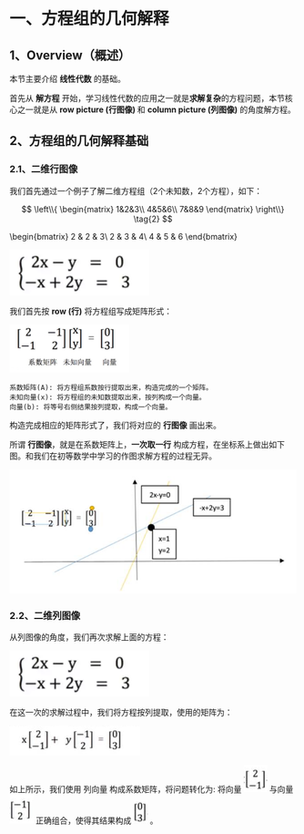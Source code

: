 <script type="text/javascript" src="http://cdn.mathjax.org/mathjax/latest/MathJax.js?config=default"></script>

# 一、方程组的几何解释

## 1、Overview（概述）

本节主要介绍 <b>线性代数</b> 的基础。

首先从 <b>解方程</b> 开始，学习线性代数的应用之一就是<b>求解复杂</b>的方程问题，本节核心之一就是从 <b>row picture (行图像) </b>和 <b>column picture (列图像)</b> 的角度解方程。

## 2、方程组的几何解释基础

### 2.1、二维行图像

我们首先通过一个例子了解二维方程组（2个未知数，2个方程），如下：

$$
\left\\{
\begin{matrix}
1&2&3\\
4&5&6\\
7&8&9
\end{matrix}
\right\\} \tag{2}
$$


\begin{bmatrix}
2 & 2 & 3\\ 
2 & 3 & 4\\ 
4 & 5 & 6
\end{bmatrix}

![2个未知数2个方程](/images/01/LA_1_1.png)

我们首先按 <b>row (行)</b> 将方程组写成矩阵形式：

![按行写成矩阵形式](/images/01/LA_1_2.png)

```
系数矩阵(A): 将方程组系数按行提取出来，构造完成的一个矩阵。
未知向量(x): 将方程组的未知数提取出来，按列构成一个向量。
向量(b): 将等号右侧结果按列提取，构成一个向量。
```

构造完成相应的矩阵形式了，我们将对应的 <b>行图像</b> 画出来。

所谓 <b>行图像</b>，就是在系数矩阵上，<b>一次取一行</b> 构成方程，在坐标系上做出如下图。和我们在初等数学中学习的作图求解方程的过程无异。

![行图像求解方程组](/images/01/LA_1_3.jpg)

### 2.2、二维列图像

从列图像的角度，我们再次求解上面的方程：

![2个未知数2个方程](/images/01/LA_1_1.png)

在这一次的求解过程中，我们将方程按列提取，使用的矩阵为：

![按列提取矩阵](/images/01/LA_1_4.png)

如上所示，我们使用 列向量 构成系数矩阵，将问题转化为: 将向量 ![向量1](/images/01/LA_1_5.png) 与向量 ![向量2](/images/01/LA_1_6.png) 正确组合，使得其结果构成 ![向量3](/images/01/LA_1_7.png) 。

